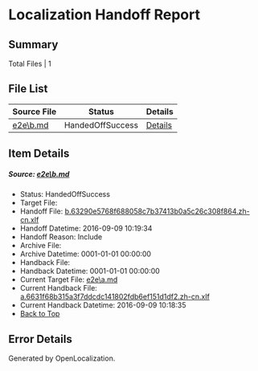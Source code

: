 # <a name='report-top'></a> Localization Handoff Report

## Summary
 Total Files | 1

## File List
 Source File | Status | Details 
 ----------- | ------ | ------- 
 [e2e\b.md](https://github.com/OpenLocalizationTestOrg/ol-test0/blob/7b7c2ab15c6918c204cc65df4f5bb3f8201dee68/e2e/b.md) | HandedOffSuccess | [Details](#4f34da3349c691f4d18813747a15c4422bdfc61b2)

## Item Details
##### <a name='4f34da3349c691f4d18813747a15c4422bdfc61b2'></a> Source: [e2e\b.md](https://github.com/OpenLocalizationTestOrg/ol-test0/blob/7b7c2ab15c6918c204cc65df4f5bb3f8201dee68/e2e/b.md)
* Status: HandedOffSuccess
* Target File: 
* Handoff File: [b.63290e5768f688058c7b37413b0a5c26c308f864.zh-cn.xlf](https://github.com/OpenLocalizationTestOrg/ol-test0-handoff/blob/eba3c3e8bb3d7a3616bf4a20035cb1fefd8b2bf3/ol-handoff/OpenLocalizationTestOrg/ol-test0-zhcn/yuwzho/ht/b.63290e5768f688058c7b37413b0a5c26c308f864.zh-cn.xlf)
* Handoff Datetime: 2016-09-09 10:19:34
* Handoff Reason: Include
* Archive File: 
* Archive Datetime: 0001-01-01 00:00:00
* Handback File: 
* Handback Datetime: 0001-01-01 00:00:00
* Current Target File: [e2e\a.md](https://github.com/OpenLocalizationTestOrg/ol-test0-zhcn/blob/588e6ffca679617c08db33fc639f68c7342fbff2/e2e/a.md)
* Current Handback File: [a.6631f68b315a3f7ddcdc141802fdb6ef151d1df2.zh-cn.xlf](https://github.com/OpenLocalizationTestOrg/ol-test0-handback/blob/c57f7023e2183da3c6dcf2bdd943fc5c7e0b6db7/ol-handback/OpenLocalizationTestOrg/ol-test0-zhcn/yuwzho/ht/a.6631f68b315a3f7ddcdc141802fdb6ef151d1df2.zh-cn.xlf)
* Current Handback Datetime: 2016-09-09 10:18:35
* [Back to Top](#report-top)


## Error Details

Generated by OpenLocalization.
